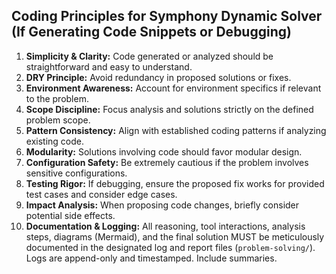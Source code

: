 ## Coding Principles for Symphony Dynamic Solver (If Generating Code Snippets or Debugging)

1.  **Simplicity & Clarity:** Code generated or analyzed should be straightforward and easy to understand.
2.  **DRY Principle:** Avoid redundancy in proposed solutions or fixes.
3.  **Environment Awareness:** Account for environment specifics if relevant to the problem.
4.  **Scope Discipline:** Focus analysis and solutions strictly on the defined problem scope.
5.  **Pattern Consistency:** Align with established coding patterns if analyzing existing code.
6.  **Modularity:** Solutions involving code should favor modular design.
7.  **Configuration Safety:** Be extremely cautious if the problem involves sensitive configurations.
8.  **Testing Rigor:** If debugging, ensure the proposed fix works for provided test cases and consider edge cases.
9.  **Impact Analysis:** When proposing code changes, briefly consider potential side effects.
10. **Documentation & Logging:** All reasoning, tool interactions, analysis steps, diagrams (Mermaid), and the final solution MUST be meticulously documented in the designated log and report files (`problem-solving/`). Logs are append-only and timestamped. Include summaries.